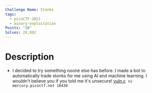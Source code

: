 ```yaml
---
Challenge Name: Stonks
tags:
  - picoCTF-2021
  - binary-exploitation
Points: "20"
Solves: 28,892
---
```

# Description
- I decided to try something noone else has before. I made a bot to automatically trade stonks for me using AI and machine learning. I wouldn't believe you if you told me it's unsecure! [vuln.c](https://mercury.picoctf.net/static/fdf270d959fa5231e180e2bd11421d0c/vuln.c) 
`nc mercury.picoctf.net 16439`
